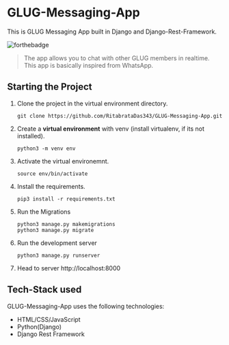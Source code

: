 # GLUG-Messaging-App

This is GLUG Messaging App built in Django and Django-Rest-Framework.

![forthebadge](https://forthebadge.com/images/badges/made-with-python.svg)<br>

> The app allows you to chat with other GLUG members in realtime. This app is basically inspired from WhatsApp.

##  Starting the Project


1. Clone the project in the virtual environment directory.

    ```
    git clone https://github.com/RitabrataDas343/GLUG-Messaging-App.git

    ```

2. Create a **virtual environment** with venv (install virtualenv, if its not installed).

    ```
    python3 -m venv env

    ```

3. Activate the virtual environemnt.
 
    ```
    source env/bin/activate

    ```
    
4. Install the requirements.

    ```
    pip3 install -r requirements.txt

    ```


5. Run the Migrations
    ```
    python3 manage.py makemigrations
    python3 manage.py migrate

    ```
6. Run the development server
    ```
    python3 manage.py runserver

    ```
7. Head to server http://localhost:8000


## Tech-Stack used

GLUG-Messaging-App uses the following technologies:

+ HTML/CSS/JavaScript
+ Python(Django)
+ Django Rest Framework

